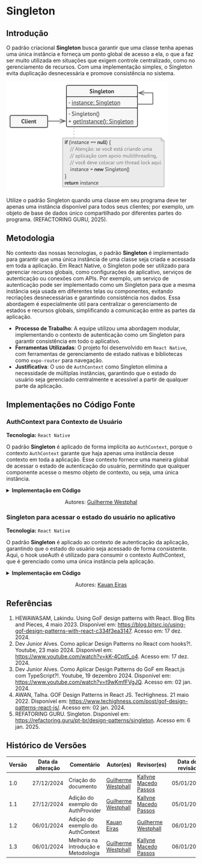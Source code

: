 # Singleton

## Introdução
  
O padrão criacional **Singleton** busca garantir que uma classe tenha apenas uma única instância e forneça um ponto global de acesso a ela, o que a faz ser muito utilizada em situações que exigem controle centralizado, como no gerenciamento de recursos.  Com uma implementação simples, o Singleton evita duplicação desnecessária e promove consistência no sistema.

![Singleton](assets/singleton.png)

Utilize o padrão Singleton quando uma classe em seu programa deve ter apenas uma instância disponível para todos seus clientes; por exemplo, um objeto de base de dados único compartilhado por diferentes partes do programa. (REFACTORING GURU, 2025).


## Metodologia

No contexto das nossas tecnologias, o padrão **Singleton** é implementado para garantir que uma única instância de uma classe seja criada e acessada em toda a aplicação. Em React Native, o Singleton pode ser utilizado para gerenciar recursos globais, como configurações de aplicativo, serviços de autenticação ou conexões com APIs. Por exemplo, um serviço de autenticação pode ser implementado como um Singleton para que a mesma instância seja usada em diferentes telas ou componentes, evitando recriações desnecessárias e garantindo consistência nos dados. Essa abordagem é especialmente útil para centralizar o gerenciamento de estados e recursos globais, simplificando a comunicação entre as partes da aplicação.

- **Processo de Trabalho**: A equipe utilizou uma abordagem modular, implementando o contexto de autenticação como um Singleton para garantir consistência em todo o aplicativo.
- **Ferramentas Utilizadas**: O projeto foi desenvolvido em `React Native`, com ferramentas de gerenciamento de estado nativas e bibliotecas como `expo-router` para navegação.
- **Justificativa**: O uso de `AuthContext` como Singleton elimina a necessidade de múltiplas instâncias, garantindo que o estado do usuário seja gerenciado centralmente e acessível a partir de qualquer parte da aplicação.

## Implementações no Código Fonte

### AuthContext para Contexto de Usuário

**Tecnologia:** `React Native`

O padrão **Singleton** é aplicado de forma implícita ao `AuthContext`, porque o contexto `AuthContext` garante que haja apenas uma instância desse contexto em toda a aplicação. Esse contexto fornece uma maneira global de acessar o estado de autenticação do usuário, permitindo que qualquer componente acesse o mesmo objeto de contexto, ou seja, uma única instância.

<details>
<summary><b>Implementação em Código</b></summary>

**Componente** [AuthProvider.jsx]()

![AuthProvider](assets/authprovider.png)

**Instância única do AuthProvider no RootLayout** [_layout.tsx]()

![Root Layout](assets/root-layout.png)

</details>

<center>

Autores: [Guilherme Westphal](https://github.com/west7)

</center>

### Singleton para acessar o estado do usuário no aplicativo

**Tecnologia:** `React Native`

O padrão **Singleton** é aplicado ao contexto de autenticação da aplicação, garantindo que o estado do usuário seja acessado de forma consistente. Aqui, o hook useAuth é utilizado para consumir o contexto AuthContext, que é gerenciado como uma única instância pela aplicação.

<details>
<summary><b>Implementação em Código</b></summary>

**Hook** [useAuth.ts](../../../src/HungryHub.2024.2-Front/hungryhub/src/context/AuthProvider.tsx)

![useAuth](assets/Singleton%20-%20Profile%20Componente.png)

**Uso em** [Profile.tsx](../../../src/HungryHub.2024.2-Front/hungryhub/src/app/(auth)/(tabs)/profile/profile.tsx)

![Profile](assets/Singleton%20-%20Profile.png)

</details>

<center>

Autores: [Kauan Eiras](https://github.com/kauaneiras)

</center>



<!-- ### Justificativa Técnica - Justificativas das decisões tomadas, incluindo análise de prós e contras. -->



<!-- ## Rastreabilidade Adicione uma seção para mapear decisões a requisitos ou justificativas técnicas.

| Decisão Relacionada               | Justificativa                                 | Elo     | Data       |
| --------------------------------- | --------------------------------------------- | ------- | ---------- |
| Escolha de arquitetura em camadas | Modularidade e separação de responsabilidades | [R01]() | 07/12/2024 | --> 

## Referências

1. HEWAWASAM, Lakindu. Using GoF design patterns with React. Blog Bits and Pieces, 4 maio 2023. Disponível em: https://blog.bitsrc.io/using-gof-design-patterns-with-react-c334f3ea3147. Acesso em: 17 dez. 2024.
2. Dev Junior Alves. Como aplicar Design Patterns no React com hooks?!. Youtube, 23 maio 2024. Disponível em: https://www.youtube.com/watch?v=kK-4Cpt5_o4. Acesso em: 17 dez. 2024.
3. Dev Junior Alves. Como Aplicar Design Patterns do GoF em React.js com TypeScript?!. Youtube, 19 dezembro 2024. Disponível em: https://www.youtube.com/watch?v=t9wKmfFVgJQ. Acesso em: 02 jan. 2024.
4. AWAN, Talha. GOF Design Patterns in React JS. TecHighness. 21 maio 2022. Disponível em: https://www.techighness.com/post/gof-design-patterns-react-js/. Acesso em: 02 jan. 2024.
5. REFATORING GURU. Singleton. Disponível em: https://refactoring.guru/pt-br/design-patterns/singleton. Acesso em: 6 jan. 2025.


## Histórico de Versões

| Versão | Data da alteração | Comentário           | Autor(es)                                      | Revisor(es) | Data de revisão |
| ------ | ----------------- | -------------------- | ---------------------------------------------- | ----------- | --------------- |
| 1.0    | 27/12/2024        | Criação do documento | [Guilherme Westphall](https://github.com/west7) | [Kallyne Macedo Passos](https://github.com/kalipassos)  | 05/01/2025 |
| 1.1 | 27/12/2024 | Adição do exemplo do AuthProvider | [Guilherme Westphall](https://github.com/west7) |[Kallyne Macedo Passos](https://github.com/kalipassos)  | 05/01/2025 |
| 1.2 | 06/01/2024 | Adição do exemplo do AuthContext | [Kauan Eiras](https://github.com/kauaneiras) |[Guilherme Westphall](https://github.com/west7) | 06/01/2025 |
| 1.3 | 06/01/2024 | Melhoria na Introdução e Metodologia | [Guilherme Westphall](https://github.com/west7) |[Kallyne Macedo Passos](https://github.com/kalipassos) | 06/01/2025 |
